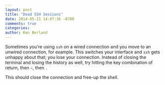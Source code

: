 ```yaml
---
layout: post
title: "Dead SSH Sessions"
date: 2014-05-21 14:07:36 -0700
comments: true
categories:
author: Ken Berland
---
```


Sometimes you're using `ssh` on a wired connection and you move to an unwired connection, for example.  This switches your interface and `ssh` gets unhappy about that; you lose your connection.  Instead of closing the terminal and losing the history as well, try hitting the key combination of return, then `~`, then `.`

This should close the connection and free-up the shell.
